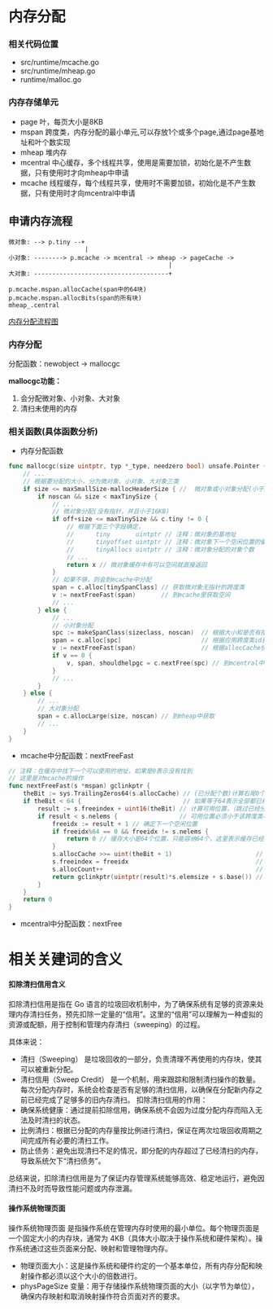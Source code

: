 # 内存分配

### 相关代码位置
- src/runtime/mcache.go
- src/runtime/mheap.go
- runtime/malloc.go

### 内存存储单元
- page 叶，每页大小是8KB
- mspan 跨度类，内存分配的最小单元,可以存放1个或多个page,通过page基地址和叶个数实现
- mheap 堆内存
- mcentral 中心缓存，多个线程共享，使用是需要加锁，初始化是不产生数据，只有使用时才向mheap中申请
- mcache 线程缓存，每个线程共享，使用时不需要加锁，初始化是不产生数据，只有使用时才向mcentral中申请

## 申请内存流程
```
微对象: --> p.tiny --+
                     |
小对象: --------> p.mcache -> mcentral -> mheap -> pageCache ->
                                            |
大对象: -------------------------------------+

p.mcache.mspan.allocCache(span中的64块)
p.mcache.mspan.allocBits(span的所有块)
mheap_.central
```

[内存分配流程图](https://app.diagrams.net/?title=%E5%86%85%E5%AD%98%E5%88%86%E9%85%8D%E6%B5%81%E7%A8%8B.drawio#R7VxZj9s2EP41BHYfbOiijkfJRwo0AQJsijZPhVambTWy5Eh01s6vLy9ZB2lbe9iyAW83iDQcUuRw5pvhDBtgjlbbT3m4Xn7JZigBhjbbAnMMDEN3dIf8RSk7TnFNixMWeTwTTBXhKf6NBFET1E08Q0WDEWdZguN1kxhlaYoi3KCFeZ69NNnmWdL86jpcIInwFIWJTP07nuGlWIXhVPQ%2FULxYll%2FWbY%2B3rMKSWaykWIaz7KVGMifAHOVZhvnTajtCCRVeKRfeb3qgdT%2BxHKW4S4fs61%2FfNPRzheH38DeeLD%2F%2F%2FvppYPNRfoXJRiwYGHZCxguKdZiS5wV7HoZJkkWjMFqisv05L1tLCvl0vdODbYEJBN4YeM6jatTOIwn54V25KXm2SWeIrksnzS%2FLGKOndRjR1heihoS2xKtENIsVohyj7UHR6fsNIZqMshXC%2BY6wiA7lFgodtqB4f6k0Qi95ljVtsAUtFEq42I9c7RN5EFv1im1zOm3beojjdHcjQjWNvoXqSkIVeh%2FEuJCV9YFJc2ID1wOuRh%2B8EX2u6fx1SRi6fUtYl%2BFmtUTh%2Bt9hRJaUhwmARIEjAMfDlaAMN2lEYYcIKn0orkCmVlOohicLdS%2FAulDNswn1FBjUxGX%2F3FB3E8yzFA8K5mx9wqAb6y35i0lIew6jHwsm1kGUJVnOWfLF84NhuZTLIPPUDMurnqH2WI3dBnP6Lep5%2BaZUfKNsFUek4SlMiXVpX57kIYphjuZxkviS9yGS4uOecBxXJIfXu7ma5lKdjUlU4ifxIiW05wzjbEUaUDrzaZhDaURIP%2Bhqy0CDLgRtY%2FwPfR5C8fa91jLe1l925QuxvF2tE339LibCXqpu7K3sxxeAZlJE1TIusshskwt1OIrFOMwXCJ%2BKXw4a60Ab6pbhSQZaAmGOkhDHv5rTVRmo%2BMLXLGa6vG0OU%2BKr1TJxvkrRqR6ZtcZpQQrUW%2BNwKRwZp2TM5vMCNXgYouwF8w6Q8V4PMgRk8SDkCktNhyI6yk8ChTC2cZ3R1MjPfK7oS7ytbwHXof43MIHvgskUBCPg%2BbLd6cOCWfeYKiXxMBRQhithgi1eYxjteTmnzGMOa16fxAEB8Ed0Qi6ZAZmQQyfhWozHBf6UPZBZemKuHpSHtPiQDvC1bkM6IAiAZzLKhDVZIBhTynGkfD0aramyMUWDAfmlmMf%2FwDGFP0IZGlBBVNEcmairKeWYTaKK5shEXfXZNlFFMxREJUX6rKaYn9ZaCPk1g2bgEj4XWbLByM8jcQZm1P2b0QxkCpxnP9BIWEqapYQnWOThLCY21iI33MEsLJbso5owuPJrhngf7a3P9Cb0PzoN4XQSNMcKX4SzNYeBKE4XdCytev1G28YDi45OHHlt9Kk5gVP4MUGZbjcRVBXoWoqYzDtbTKYfhEuBcqdjEZ3GIoew8nhEMw9XcbLj45CmcLXmKGrSfYhE3FXwuGtVSBz7EOgS4VFKvMQ0R2gaFvjh8SAYtVFLCIADdMTPacTU6IGXHhVGSVgUzACPwF0TF88RfJFQ6EkMmeV4mS2yNEwmFfVWwzO7Y3jmqM1WEYp1j7raxq63h%2BgadrXjLmmgk3FX2RE2%2B50xDDNO4cpbjllvNxIa4jU9U%2BkrRLAnG88qns2Y6ueIIEv4zIai6tmML6iLDDc4KypvqHR6H%2BA9nFYiSnWiVzgP41zOw7AlOZ8GkmY4UfF8zpgHpsT%2FEMY74e%2BpaJsbt0cVvY4pNYg5gCpqBNOPItgHIpEBO0KRq9aBzkfA922p1%2BuWaq%2Fb0n2QKFsdCRFs9tPTLuoHDvyvO8kTpx3uagwCeg66HCmTardKLSf4TQ22VIjP4EN9QynDV%2BcBPypaPBIRQliLAhvPiogwElm%2FI9Fgz0lg04RNfVAUhJyLuoxuBaEyqX61ctWbdmNofVcsLLNf4G5G%2BNoJ4JawWmM%2FH4zVXXOzHJB6c7lyOU9pEqfqT1X16WrhqH2QsRxFBHvRmpSpyH%2FQdKZPfycuzWXSTC0EgQ98m2UxdZrIpFlMCwQTlvIkbBrjIa2GoLiE2QMueR4%2F0CdaaZ2w%2FiOWBYXAJxT3sZYq9Wiq1JuKATyHDeAAd6Qo6bK5TYHnVUy024h%2BcZ%2BOJW6tSvuShXh0FfQzfJ4enQhdggt8XSzTM9hQ%2B8zu6V5ypfOef73nX680%2F2q0UjKquxzKMzQ8FwDBmzpDX8Rvm2ZXv93rUbmc5semuKIhOZm8VC78ZKrroV7%2B46FA%2F5dPbMNleFf39bYzhJKxeUZJbLh7eK49s6Q9K2umfYdG13agMOVTOgtBe5eUfXVnL7PnpNkVnr3MrmcvjqJ9YTjUe925q%2FS%2BXXcOau%2FcuTdlOJ12BOccz3C2%2BW14gQynKR%2FpxfGdl397h1CzJURbhlBPgaBnSwtabr8IeoV2aFkd7fBA6foyAGrJARXLhEyAz3Ij%2FpRdI3Np2sSXwfbSij9oZ6D2CfKa5l80AWXdVMHtMprftcb23hLb%2BzZOUcWimq%2FRK5A3oPmW3bPmQ%2BOu%2BW2d6npd6d2x1%2FtUX%2FE%2F4%2FHrzb5zC6pvW3K4c1nV1yQBipuBn%2BnO9y4x24AtgclY4V4yPoSKXFvj%2BvmI3az3WP2CX%2BoUxf%2FyCkDrVdPtgN1AD4APWenEpqWTtuDvpYx7KeNKSxkD6TqgwqEr82DngzX5MGAaf97t7G5nN21nVtMZWp5sZ6o7VOczM%2FXJQ4RfFi3XuxNmeHczu5vZrZqZrbgbdFkzu%2BckJZE4Hc%2BnPC3YW1XnnlN7%2B871eheyPIXfd%2B4NO9drOhTKF7tXLKOx6L%2FcNbBaRyVV7lOVz3iDbyGv1b%2BUxeuJ1b83Zk7%2BBw%3D%3D)

### 内存分配

分配函数：newobject -> mallocgc

**mallocgc功能：**

1. 会分配微对象、小对象、大对象
2. 清扫未使用的内存

### 相关函数(具体函数分析)
- 内存分配函数
```go
func mallocgc(size uintptr, typ *_type, needzero bool) unsafe.Pointer {
    // ... 
    // 根据要分配的大小，分为微对象、小对象、大对象三类
    if size <= maxSmallSize-mallocHeaderSize { //  微对象或小对象分配(小于32KB)
        if noscan && size < maxTinySize {
            // ...
            // 微对象分配(没有指针，并且小于16KB)
            if off+size <= maxTinySize && c.tiny != 0 {
                // 根据下面三个字段确定，
                //      tiny       uintptr // 注释：微对象的基地址
                //      tinyoffset uintptr // 注释：微对象下一个空闲位置的偏移量
                //      tinyAllocs uintptr // 注释：微对象分配的对象个数
                // ...
                return x // 微对象缓存中有可以空间就直接返回
            }
            // 如果不够，则会到mcache中分配
            span = c.alloc[tinySpanClass] // 获取微对象无指针的跨度类
            v := nextFreeFast(span)       // 到mcache里获取空间
            // ...
        } else {
            // ...
            // 小对象分配
            spc := makeSpanClass(sizeclass, noscan)  // 根据大小和是否有指针，构建跨度类的应用id(最后一位是是否有指针的标志位)
            span = c.alloc[spc]                      // 根据应用跨度类id获取跨度类
            v := nextFreeFast(span)                  // 根据allocCache快速获取内存空间（allocCache是64位，标记）
            if v == 0 {
                v, span, shouldhelpgc = c.nextFree(spc) // 到mcentral中获取
            }
            // ...
        }
    } else {
        // ...
        // 大对象分配
        span = c.allocLarge(size, noscan) // 到mheap中获取
        // ...
    }
}
```

- mcache中分配函数：nextFreeFast
```go
// 注释：在缓存中找下一个可以使用的地址，如果是0表示没有找到
// 这里是对mcache的操作
func nextFreeFast(s *mspan) gclinkptr {
    theBit := sys.TrailingZeros64(s.allocCache) // (已分配个数)计算右尾0个数,0表示已分配,目的是跳过之前已分配的内存，如果之前没有分配则为0 // Is there a free object in the allocCache?
    if theBit < 64 {                            // 如果等于64表示全部都已经分配了，没有空闲位置，所以小于64表示有空闲位置
        result := s.freeindex + uint16(theBit) // 计算可用位置，（跳过已经分配的位置下标）
        if result < s.nelems {                 // 可用位置必须小于该跨度类可容纳的总元素数
            freeidx := result + 1 // 确定下一个空闲位置
            if freeidx%64 == 0 && freeidx != s.nelems {
                return 0 // 缓存大小是64个位置，只能容纳64个，这里表示缓存已经满，并且还没有达到跨度类总容量，则无法确定下一个要提供缓存的位置，所以就不反回内存地址了
            }
            s.allocCache >>= uint(theBit + 1)                       // 重置分配位图，（之前已分配数 + 本次分配数）
            s.freeindex = freeidx                                   // 重置空闲下标(矫正空闲位置偏移量)（旧索引数+之前已分配数+本次分配数）
            s.allocCount++                                          // 分配数加一
            return gclinkptr(uintptr(result)*s.elemsize + s.base()) // 返回这次分配的空闲指针地址（第几块*对象大小+基地址）
        }
    }
    return 0
}
```
- mcentral中分配函数：nextFree

# 相关关建词的含义

#### 扣除清扫信用含义
扣除清扫信用是指在 Go 语言的垃圾回收机制中，为了确保系统有足够的资源来处理内存清扫任务，预先扣除一定量的“信用”。这里的“信用”可以理解为一种虚拟的资源或配额，用于控制和管理内存清扫（sweeping）的过程。

具体来说：
  - 清扫（Sweeping） 是垃圾回收的一部分，负责清理不再使用的内存块，使其可以被重新分配。
  - 清扫信用（Sweep Credit） 是一个机制，用来跟踪和限制清扫操作的数量。每次分配内存时，系统会检查是否有足够的清扫信用，以确保在分配新内存之前已经完成了足够多的旧内存清扫。
扣除清扫信用的作用：
  - 确保系统健康：通过提前扣除信用，确保系统不会因为过度分配内存而陷入无法及时清扫的状态。
  - 比例清扫：根据已分配的内存量按比例进行清扫，保证在两次垃圾回收周期之间完成所有必要的清扫工作。
  - 防止债务：避免出现清扫不足的情况，即分配的内存超过了已经清扫的内存，导致系统欠下“清扫债务”。
  
总结来说，扣除清扫信用是为了保证内存管理系统能够高效、稳定地运行，避免因清扫不及时而导致性能问题或内存泄漏。

#### 操作系统物理页面

操作系统物理页面 是指操作系统在管理内存时使用的最小单位。每个物理页面是一个固定大小的内存块，通常为 4KB（具体大小取决于操作系统和硬件架构）。操作系统通过这些页面来分配、映射和管理物理内存。
- 物理页面大小：这是操作系统和硬件约定的一个基本单位，所有内存分配和映射操作都必须以这个大小的倍数进行。
- physPageSize 变量：用于存储操作系统物理页面的大小（以字节为单位），确保内存映射和取消映射操作符合页面对齐的要求。